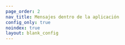 ```yaml
---
page_order: 2
nav_title: Mensajes dentro de la aplicación
config_only: true
noindex: true
layout: blank_config
---
```

